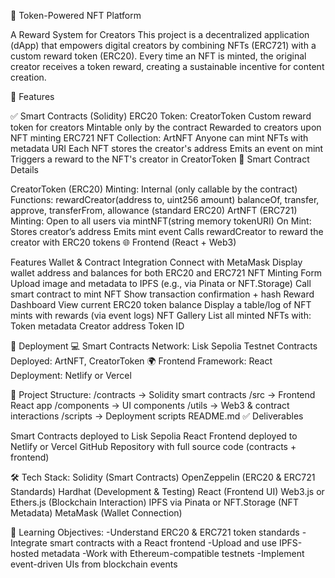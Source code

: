 🎨 Token-Powered NFT Platform

A Reward System for Creators
This project is a decentralized application (dApp) that empowers digital creators by combining NFTs (ERC721) with a custom reward token (ERC20). Every time an NFT is minted, the original creator receives a token reward, creating a sustainable incentive for content creation.

📌 Features

✅ Smart Contracts (Solidity)
ERC20 Token: CreatorToken
Custom reward token for creators
Mintable only by the contract
Rewarded to creators upon NFT minting
ERC721 NFT Collection: ArtNFT
Anyone can mint NFTs with metadata URI
Each NFT stores the creator's address
Emits an event on mint
Triggers a reward to the NFT's creator in CreatorToken
🔧 Smart Contract Details

CreatorToken (ERC20)
Minting: Internal (only callable by the contract)
Functions:
rewardCreator(address to, uint256 amount)
balanceOf, transfer, approve, transferFrom, allowance (standard ERC20)
ArtNFT (ERC721)
Minting: Open to all users via mintNFT(string memory tokenURI)
On Mint:
Stores creator’s address
Emits mint event
Calls rewardCreator to reward the creator with ERC20 tokens
🌐 Frontend (React + Web3)

Features
Wallet & Contract Integration
Connect with MetaMask
Display wallet address and balances for both ERC20 and ERC721
NFT Minting Form
Upload image and metadata to IPFS (e.g., via Pinata or NFT.Storage)
Call smart contract to mint NFT
Show transaction confirmation + hash
Reward Dashboard
View current ERC20 token balance
Display a table/log of NFT mints with rewards (via event logs)
NFT Gallery
List all minted NFTs with:
Token metadata
Creator address
Token ID

🚀 Deployment
💻 Smart Contracts
Network: Lisk Sepolia Testnet
Contracts Deployed: ArtNFT, CreatorToken
🌍 Frontend
Framework: React
Deployment: Netlify or Vercel

📁 Project Structure:
/contracts        → Solidity smart contracts
/src              → Frontend React app
  /components     → UI components
  /utils          → Web3 & contract interactions
/scripts          → Deployment scripts
README.md
✅ Deliverables

 Smart Contracts deployed to Lisk Sepolia
 React Frontend deployed to Netlify or Vercel
 GitHub Repository with full source code (contracts + frontend)
 
🛠 Tech Stack:
Solidity (Smart Contracts)
OpenZeppelin (ERC20 & ERC721 Standards)
Hardhat (Development & Testing)
React (Frontend UI)
Web3.js or Ethers.js (Blockchain Interaction)
IPFS via Pinata or NFT.Storage (NFT Metadata)
MetaMask (Wallet Connection)

🧠 Learning Objectives:
-Understand ERC20 & ERC721 token standards
-Integrate smart contracts with a React frontend
-Upload and use IPFS-hosted metadata
-Work with Ethereum-compatible testnets
-Implement event-driven UIs from blockchain events
